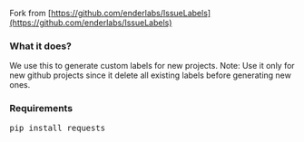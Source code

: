 Fork from [https://github.com/enderlabs/IssueLabels](https://github.com/enderlabs/IssueLabels)

### What it does?
We use this to generate custom labels for new projects. Note: Use it only for new github projects since it delete all existing labels before generating new ones.

### Requirements
<pre>
pip install requests
</pre>